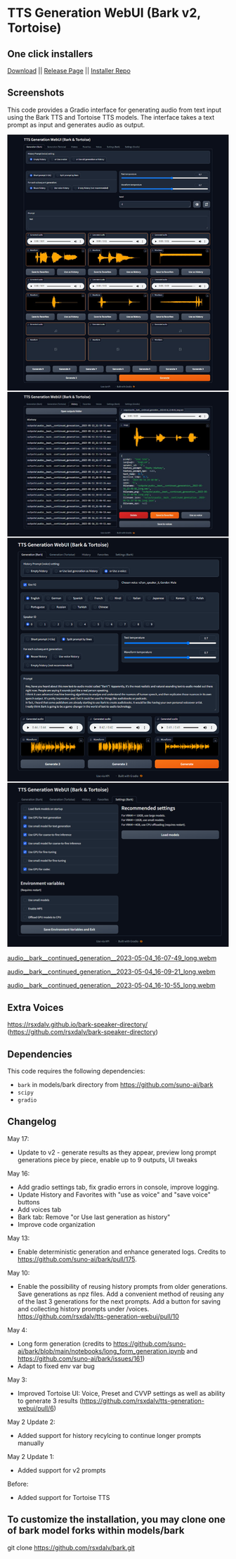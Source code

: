# TTS Generation WebUI (Bark v2, Tortoise)

## One click installers

[Download](https://github.com/rsxdalv/one-click-installers-tts/archive/refs/tags/v1.0.zip) ||
[Release Page](https://github.com/rsxdalv/one-click-installers-tts/releases/tag/v1.0) ||
[Installer Repo](https://github.com/rsxdalv/one-click-installers-tts)

## Screenshots

This code provides a Gradio interface for generating audio from text input using the Bark TTS and Tortoise TTS models. The interface takes a text prompt as input and generates audio as output.

![generation](./screenshots/v2/generation.jpg)
![history](./screenshots/v2/history.jpg)
![Screenshot 1](./screenshots/screenshot%20(1).png)
![Screenshot 5](./screenshots/screenshot%20(5).png)

[audio__bark__continued_generation__2023-05-04_16-07-49_long.webm](https://user-images.githubusercontent.com/6757283/236218842-b9dc253e-05de-49e5-ada9-e714e1e2cbd4.webm)

[audio__bark__continued_generation__2023-05-04_16-09-21_long.webm](https://user-images.githubusercontent.com/6757283/236219228-518d2b70-51a3-4175-af44-b24c01d14932.webm)

[audio__bark__continued_generation__2023-05-04_16-10-55_long.webm](https://user-images.githubusercontent.com/6757283/236219243-dad96404-0879-4274-828e-7f3afc6bac65.webm)

## Extra Voices
https://rsxdalv.github.io/bark-speaker-directory/ (https://github.com/rsxdalv/bark-speaker-directory)

## Dependencies

This code requires the following dependencies:

- `bark` in models/bark directory from https://github.com/suno-ai/bark
- `scipy`
- `gradio`


## Changelog
May 17:
* Update to v2 - generate results as they appear, preview long prompt generations piece by piece, enable up to 9 outputs, UI tweaks

May 16:
* Add gradio settings tab, fix gradio errors in console, improve logging.
* Update History and Favorites with "use as voice" and "save voice" buttons
* Add voices tab
* Bark tab: Remove "or Use last generation as history"
* Improve code organization

May 13:
* Enable deterministic generation and enhance generated logs. Credits to https://github.com/suno-ai/bark/pull/175.

May 10:
* Enable the possibility of reusing history prompts from older generations. Save generations as npz files. Add a convenient method of reusing any of the last 3 generations for the next prompts. Add a button for saving and collecting history prompts under /voices. https://github.com/rsxdalv/tts-generation-webui/pull/10

May 4:
* Long form generation (credits to https://github.com/suno-ai/bark/blob/main/notebooks/long_form_generation.ipynb and https://github.com/suno-ai/bark/issues/161)
* Adapt to fixed env var bug

May 3:
* Improved Tortoise UI: Voice, Preset and CVVP settings as well as ability to generate 3 results (https://github.com/rsxdalv/tts-generation-webui/pull/6)

May 2 Update 2:
* Added support for history recylcing to continue longer prompts manually

May 2 Update 1:
* Added support for v2 prompts

Before:
* Added support for Tortoise TTS

## To customize the installation, you may clone one of bark model forks within models/bark

git clone https://github.com/rsxdalv/bark.git
